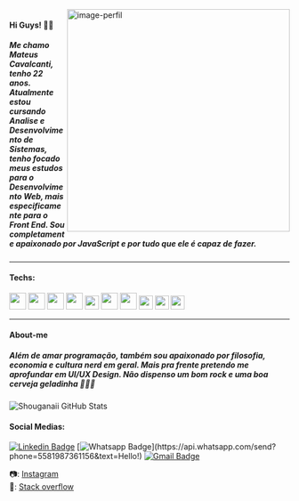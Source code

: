 <img src="https://raw.githubusercontent.com/MicaelliMedeiros/micaellimedeiros/master/image/computer-illustration.png" alt="image-perfil" min-width="400px" max-width="400px" width="400px" align="right">

#### Hi Guys! 🖖🏻
##### Me chamo Mateus Cavalcanti, tenho 22 anos. Atualmente estou cursando Analise e Desenvolvimento de Sistemas, tenho focado meus estudos para o Desenvolvimento Web, mais especificamente para o Front End. Sou completamente apaixonado por JavaScript e por tudo que ele é capaz de fazer.
<hr>

#### Techs: 
<p float=left">
  <img src="https://user-images.githubusercontent.com/60491966/91625431-aa907880-e97d-11ea-9f87-f5b9932ac172.png" width="30px">
  <img src="https://user-images.githubusercontent.com/60491966/91625486-2d193800-e97e-11ea-8b64-1a9f42ad90e9.png" width="30px">
  <img src="https://user-images.githubusercontent.com/60491966/91625487-2e4a6500-e97e-11ea-95b1-d8146efd6a96.png" width="30px">                                                     <img src="https://user-images.githubusercontent.com/71419758/94327809-c9395d80-ff83-11ea-9b0c-068f565225d6.png" width="30px">
  <img src="https://user-images.githubusercontent.com/71419758/93416309-ee3f1980-f87b-11ea-943f-451f6b606af4.png" width="25px"> 
  <img src="https://user-images.githubusercontent.com/60491966/91625491-30acbf00-e97e-11ea-8baf-89077c1fde1a.png" width="30px">
  <img src="https://user-images.githubusercontent.com/60491966/91625483-28548400-e97e-11ea-8f3f-4fdf1a45373a.png" width="30px">
  <img src="https://user-images.githubusercontent.com/60491966/91625490-30142880-e97e-11ea-9995-d155fdf48aff.png" width="25px">
  <img src="https://user-images.githubusercontent.com/60491966/91625781-7d919500-e980-11ea-9e65-d4e8817c6f5d.png" width="25px">
  <img src="https://user-images.githubusercontent.com/60491966/91625587-ee37b200-e97e-11ea-85e5-cc8fa4a9be79.png" width="25px">                                                                                                                          
</p>                                                                                                                             
<hr>

#### About-me
##### Além de amar programação, também sou apaixonado por filosofia, economia e cultura nerd em geral. Mais pra frente pretendo me aprofundar em UI/UX Design. Não dispenso um bom rock e uma boa cerveja geladinha 🤘🏻🍺

![Shouganaii GitHub Stats](https://github-readme-stats.vercel.app/api?username=matteuscavl&show_icons=true)

#### Social Medias:

  [![Linkedin Badge](https://img.shields.io/badge/-LinkedIn-blue?style=flat-square&logo=Linkedin&logoColor=white&link=https://www.linkedin.com/in/mateus-cavalcanti-a95aa91b5/)](https://www.linkedin.com/in/mateus-cavalcanti-a95aa91b5/)
  [![Whatsapp Badge](https://img.shields.io/badge/-Whatsapp-4CA143?style=flat-square&labelColor=4CA143&logo=whatsapp&logoColor=white&link=https://api.whatsapp.com/send?phone=5581987361156&text=Hello!)](https://api.whatsapp.com/send?phone=5581987361156&text=Hello!)
  [![Gmail Badge](https://img.shields.io/badge/-mateuslcavl@gmail.com-c14438?style=flat-square&logo=Gmail&logoColor=white&link=mailto:mateuslcavl@gmail.com)](mailto:mateuscavl1@gmail.com)
</p>

📷: <a href="https://www.instagram.com/cavalcan7i_/">Instagram</a><br>
💬: <a href="https://pt.stackoverflow.com/users/173117/mateus-cavalcanti">Stack overflow</a>
